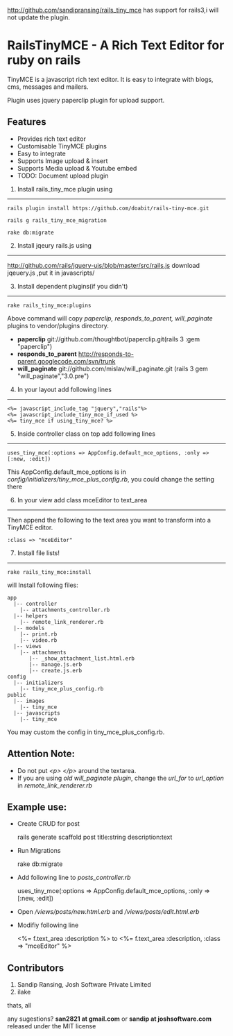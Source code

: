 http://github.com/sandipransing/rails_tiny_mce has support for rails3,i will not update the plugin.


# RailsTinyMCE - A Rich Text Editor for ruby on rails

TinyMCE is a javascript rich text editor. It is easy to integrate with blogs, cms, messages and mailers.

Plugin uses jquery paperclip plugin for upload support.

Features
--------------

- Provides rich text editor 
- Customisable TinyMCE plugins
- Easy to integrate
- Supports Image upload & insert
- Supports Media upload & Youtube embed 
- TODO: Document upload plugin

1. Install rails_tiny_mce plugin using
--------------------- 
   	rails plugin install https://github.com/doabit/rails-tiny-mce.git
 
    rails g rails_tiny_mce_migration
    
    rake db:migrate
 
2. Install jqeury rails.js using
----------------
  http://github.com/rails/jquery-ujs/blob/master/src/rails.js 
download jqeuery.js ,put it in javascripts/
 
3. Install dependent plugins(if you didn\'t)
---------------------
    rake rails_tiny_mce:plugins
 
Above command will copy *paperclip, responds_to_parent, will_paginate* plugins to vendor/plugins directory.
 
- **paperclip** git://github.com/thoughtbot/paperclip.git(rails 3 :gem "paperclip")
- **responds_to_parent** http://responds-to-parent.googlecode.com/svn/trunk
- **will_paginate** git://github.com/mislav/will_paginate.git (rails 3 gem "will_paginate","3.0.pre")
 
4. In your layout add following lines
-----------------------
    <%= javascript_include_tag "jquery","rails"%>
    <%= javascript_include_tiny_mce_if_used %>
    <%= tiny_mce if using_tiny_mce? %>
 
5. Inside controller class on top add following lines
-------------------------------------
    uses_tiny_mce(:options => AppConfig.default_mce_options, :only => [:new, :edit])
 
This AppConfig.default_mce_options is in *config/initializers/tiny_mce_plus_config.rb*, you could change the setting there
 
6. In your view add class mceEditor to text_area
-----------------------------
Then append the following to the text area you want to transform into a TinyMCE editor.
 
    :class => "mceEditor"
 
7. Install file lists!
-------------------------
    rake rails_tiny_mce:install
 
will Install following files:
 
    app
      |-- controller
        |-- attachments_controller.rb
      |-- helpers
        |-- remote_link_renderer.rb
      |-- models
        |-- print.rb
        |-- video.rb
      |-- views
        |-- attachments
           |-- _show_attachment_list.html.erb
		   |-- manage.js.erb
		   |-- create.js.erb
    config
      |-- initializers
        |-- tiny_mce_plus_config.rb
    public
      |-- images
        |-- tiny_mce
      |-- javascripts
        |-- tiny_mce
 
You may custom the config in tiny_mce_plus_config.rb.
 
## Attention Note:
* Do not put *\<p> \</p>* around the textarea.
* If you are using *old will_paginate plugin*, change the *url_for* to *url_option* in *remote_link_renderer.rb*
 
## Example use:

- Create CRUD for post
    
    rails generate scaffold post title:string description:text
 
- Run Migrations
    
    rake db:migrate
 
- Add following line to *posts_controller.rb*
    
    uses_tiny_mce(:options => AppConfig.default_mce_options, :only => [:new, :edit])
 
- Open */views/posts/new.html.erb* and */views/posts/edit.html.erb*

- Modifiy following line
    
    <%= f.text_area :description %>
to
    <%= f.text_area :description, :class => "mceEditor" %>
 
## Contributors

1. Sandip Ransing, Josh Software Private Limited
2. ilake

thats, all

any sugestions? **san2821 at gmail.com** or **sandip at joshsoftware.com** released under the MIT license
